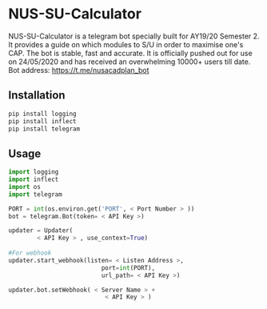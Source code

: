 # NUS-SU-Calculator
NUS-SU-Calculator is a telegram bot specially built for AY19/20 Semester 2. It provides a guide on which modules to S/U in order to maximise one's CAP. The bot is stable, fast and accurate. It is officially pushed out for use on 24/05/2020 and has received an overwhelming 10000+ users till date. Bot address: https://t.me/nusacadplan_bot

## Installation
```bash
pip install logging
pip install inflect
pip install telegram
```

## Usage
```python
import logging
import inflect
import os
import telegram

PORT = int(os.environ.get('PORT', < Port Number > ))
bot = telegram.Bot(token= < API Key >)

updater = Updater(
        < API Key > , use_context=True)
      
#For webhook
updater.start_webhook(listen= < Listen Address >,
                          port=int(PORT),
                          url_path= < API Key >)

updater.bot.setWebhook( < Server Name > +
                           < API Key > )
```
